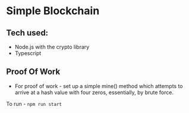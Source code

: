 # Simple Blockchain 

## Tech used:

- Node.js with the crypto library
- Typescript

## Proof Of Work

- For proof of work - set up a simple mine() method which attempts to arrive at a hash value with four zeros, essentially, by brute force.

To run - `npm run start`

